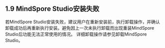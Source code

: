 ## 1.9 MindSpore Studio安装失败
若MindSpore Studio安装失败，建议用户在重新安装前，执行卸载操作，并确认卸载成功后再重新执行安装。避免因上一次未执行卸载而出现重装MindSpore Studio后功能无法正常使用的情况。
详细卸载操作请参见卸载MindSpore Studio。

